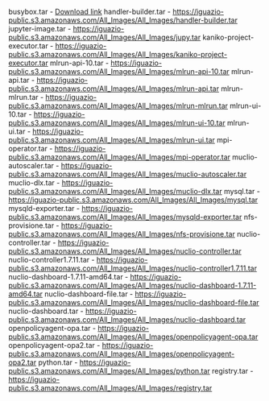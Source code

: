 busybox.tar - [Download link](https://iguazio-public.s3.amazonaws.com/All_Images/All_Images/busybox.tar)
handler-builder.tar - https://iguazio-public.s3.amazonaws.com/All_Images/All_Images/handler-builder.tar
jupyter-image.tar - https://iguazio-public.s3.amazonaws.com/All_Images/All_Images/jupy.tar
kaniko-project-executor.tar - https://iguazio-public.s3.amazonaws.com/All_Images/All_Images/kaniko-project-executor.tar
mlrun-api-10.tar - https://iguazio-public.s3.amazonaws.com/All_Images/All_Images/mlrun-api-10.tar
mlrun-api.tar - https://iguazio-public.s3.amazonaws.com/All_Images/All_Images/mlrun-api.tar
mlrun-mlrun.tar - https://iguazio-public.s3.amazonaws.com/All_Images/All_Images/mlrun-mlrun.tar
mlrun-ui-10.tar - https://iguazio-public.s3.amazonaws.com/All_Images/All_Images/mlrun-ui-10.tar
mlrun-ui.tar - https://iguazio-public.s3.amazonaws.com/All_Images/All_Images/mlrun-ui.tar
mpi-operator.tar - https://iguazio-public.s3.amazonaws.com/All_Images/All_Images/mpi-operator.tar
muclio-autoscaler.tar - https://iguazio-public.s3.amazonaws.com/All_Images/All_Images/muclio-autoscaler.tar
muclio-dlx.tar - https://iguazio-public.s3.amazonaws.com/All_Images/All_Images/muclio-dlx.tar
mysql.tar - https://iguazio-public.s3.amazonaws.com/All_Images/All_Images/mysql.tar
mysqld-exporter.tar - https://iguazio-public.s3.amazonaws.com/All_Images/All_Images/mysqld-exporter.tar
nfs-provisione.tar - https://iguazio-public.s3.amazonaws.com/All_Images/All_Images/nfs-provisione.tar
nuclio-controller.tar - https://iguazio-public.s3.amazonaws.com/All_Images/All_Images/nuclio-controller.tar
nuclio-controller1.7.11.tar - https://iguazio-public.s3.amazonaws.com/All_Images/All_Images/nuclio-controller1.7.11.tar
nuclio-dashboard-1.7.11-amd64.tar - https://iguazio-public.s3.amazonaws.com/All_Images/All_Images/nuclio-dashboard-1.7.11-amd64.tar
nuclio-dashboard-file.tar - https://iguazio-public.s3.amazonaws.com/All_Images/All_Images/nuclio-dashboard-file.tar
nuclio-dashboard.tar - https://iguazio-public.s3.amazonaws.com/All_Images/All_Images/nuclio-dashboard.tar
openpolicyagent-opa.tar - https://iguazio-public.s3.amazonaws.com/All_Images/All_Images/openpolicyagent-opa.tar
openpolicyagent-opa2.tar - https://iguazio-public.s3.amazonaws.com/All_Images/All_Images/openpolicyagent-opa2.tar
python.tar - https://iguazio-public.s3.amazonaws.com/All_Images/All_Images/python.tar
registry.tar - https://iguazio-public.s3.amazonaws.com/All_Images/All_Images/registry.tar
